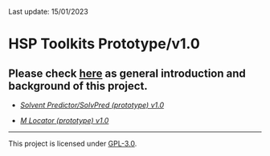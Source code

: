 Last update: 15/01/2023

# HSP Toolkits Prototype/v1.0

## Please check [here](https://github.com/xueannafang/HSP_toolkit_docs/blob/main/hsp_tool_general_intro.md) as general introduction and background of this project.

* [*Solvent Predictor/SolvPred (prototype) v1.0*](https://github.com/xueannafang/hsp-toolkits/blob/main/HSP_SolventPredictor/solv_pred_readme.md)

* [*M Locator (prototype) v1.0*](https://github.com/xueannafang/hsp-toolkits/blob/main/HSP_MLocator/mloc_readme.md)

---

This project is licensed under [GPL-3.0](https://www.gnu.org/licenses/gpl-3.0.html).
